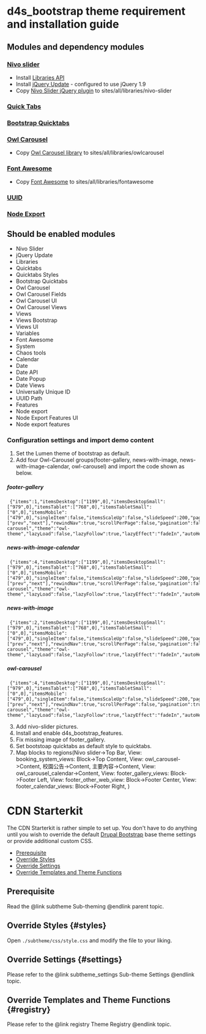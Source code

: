 # d4s_bootstrap theme requirement and installation guide

## Modules and dependency modules
### [Nivo slider](https://www.drupal.org/project/nivo_slider)
- Install [Libraries API](https://www.drupal.org/project/libraries)
- Install [jQuery Update](https://www.drupal.org/project/jquery_update) - configured to use jQuery 1.9
- Copy [Nivo Slider jQuery plugin](https://github.com/gilbitron/Nivo-Slider) to sites/all/libraries/nivo-slider
### [Quick Tabs](https://www.drupal.org/project/quicktabs)
### [Bootstrap Quicktabs](https://www.drupal.org/project/bootstrap_quicktabs)
### [Owl Carousel](https://www.drupal.org/search/site/Owl%20Carousel)
- Copy [Owl Carousel library](http://owlgraphic.com/owlcarousel/owl.carousel.zip) to sites/all/libraries/owlcarousel
### [Font Awesome](https://www.drupal.org/project/fontawesome)
- Copy [Font Awesome](https://github.com/FortAwesome/Font-Awesome) to sites/all/libraries/fontawesome
### [UUID](https://ftp.drupal.org/files/projects/uuid-7.x-1.0-beta2.tar.gz)
### [Node Export](https://ftp.drupal.org/files/projects/node_export-7.x-3.1.tar.gz)

## Should be enabled modules
- Nivo Slider
- jQuery Update
- Libraries
- Quicktabs
- Quicktabs Styles
- Bootstrap Quicktabs
- Owl Carousel
- Owl Carousel Fields
- Owl Carousel UI
- Owl Carousel Views
- Views
- Views Bootstrap
- Views UI
- Variables
- Font Awesome
- System
- Chaos tools
- Calendar
- Date
- Date API
- Date Popup
- Date Views
- Universally Unique ID
- UUID Path
- Features
- Node export
- Node Export Features UI
- Node export features
### Configuration settings and import demo content
1. Set the Lumen theme of bootstrap as default.
2. Add four Owl-Carousel groups(footer-gallery, news-with-image, news-with-image-calendar, owl-carousel) and import the code shown as below.
##### footer-gallery
```
 {"items":1,"itemsDesktop":["1199",0],"itemsDesktopSmall":["979",0],"itemsTablet":["768",0],"itemsTabletSmall":["0",0],"itemsMobile":["479",0],"singleItem":false,"itemsScaleUp":false,"slideSpeed":200,"paginationSpeed":800,"rewindSpeed":1000,"autoPlay":"5000","stopOnHover":false,"navigation":false,"navigationText":["prev","next"],"rewindNav":true,"scrollPerPage":false,"pagination":false,"paginationNumbers":false,"responsive":true,"responsiveRefreshRate":200,"baseClass":"owl-carousel","theme":"owl-theme","lazyLoad":false,"lazyFollow":true,"lazyEffect":"fadeIn","autoHeight":false,"jsonPath":false,"jsonSuccess":false,"dragBeforeAnimFinish":true,"mouseDrag":true,"touchDrag":true,"addClassActive":false,"transitionStyle":false}
```
##### news-with-image-calendar
```
 {"items":4,"itemsDesktop":["1199",0],"itemsDesktopSmall":["979",0],"itemsTablet":["768",0],"itemsTabletSmall":["0",0],"itemsMobile":["479",0],"singleItem":false,"itemsScaleUp":false,"slideSpeed":200,"paginationSpeed":800,"rewindSpeed":1000,"autoPlay":"5000","stopOnHover":false,"navigation":false,"navigationText":["prev","next"],"rewindNav":true,"scrollPerPage":false,"pagination":false,"paginationNumbers":false,"responsive":true,"responsiveRefreshRate":200,"baseClass":"owl-carousel","theme":"owl-theme","lazyLoad":false,"lazyFollow":true,"lazyEffect":"fadeIn","autoHeight":false,"jsonPath":false,"jsonSuccess":false,"dragBeforeAnimFinish":true,"mouseDrag":true,"touchDrag":true,"addClassActive":false,"transitionStyle":false}
```
##### news-with-image
```
 {"items":2,"itemsDesktop":["1199",0],"itemsDesktopSmall":["979",0],"itemsTablet":["768",0],"itemsTabletSmall":["0",0],"itemsMobile":["479",0],"singleItem":false,"itemsScaleUp":false,"slideSpeed":200,"paginationSpeed":800,"rewindSpeed":1000,"autoPlay":"5000","stopOnHover":false,"navigation":false,"navigationText":["prev","next"],"rewindNav":true,"scrollPerPage":false,"pagination":false,"paginationNumbers":false,"responsive":true,"responsiveRefreshRate":200,"baseClass":"owl-carousel","theme":"owl-theme","lazyLoad":false,"lazyFollow":true,"lazyEffect":"fadeIn","autoHeight":false,"jsonPath":false,"jsonSuccess":false,"dragBeforeAnimFinish":true,"mouseDrag":true,"touchDrag":true,"addClassActive":false,"transitionStyle":false}
```
##### owl-carousel
```
 {"items":4,"itemsDesktop":["1199",0],"itemsDesktopSmall":["979",0],"itemsTablet":["768",0],"itemsTabletSmall":["0",0],"itemsMobile":["479",0],"singleItem":false,"itemsScaleUp":false,"slideSpeed":200,"paginationSpeed":800,"rewindSpeed":1000,"autoPlay":"5000","stopOnHover":false,"navigation":true,"navigationText":["prev","next"],"rewindNav":true,"scrollPerPage":false,"pagination":true,"paginationNumbers":false,"responsive":true,"responsiveRefreshRate":200,"baseClass":"owl-carousel","theme":"owl-theme","lazyLoad":false,"lazyFollow":true,"lazyEffect":"fadeIn","autoHeight":false,"jsonPath":false,"jsonSuccess":false,"dragBeforeAnimFinish":true,"mouseDrag":true,"touchDrag":true,"addClassActive":false,"transitionStyle":false}
```
3. Add nivo-slider pictures.
4. Install and enable d4s_bootstrap_features.
5. Fix missing image of footer_gallery.
6. Set bootstoap quicktabs as default style to quicktabs.
7. Map blocks to regions(Nivo slider->Top Bar, View: booking_system_views: Block->Top Content, View: owl_carousel->Content, 校園公告->Content, 主要內容->Content, View: owl_carousel_calendar->Content, View: footer_gallery_views: Block->Footer Left, View: footer_other_web_view: Block->Footer Center, View: footer_calendar_views: Block->Footer Right, )

<!-- @file Instructions on how to sub-theme the Drupal Bootstrap base theme using the CDN Starterkit. -->
<!-- @defgroup subtheme_cdn -->
<!-- @ingroup subtheme -->
# CDN Starterkit

The CDN Starterkit is rather simple to set up. You don't have to do anything
until you wish to override the default [Drupal Bootstrap] base theme settings
or provide additional custom CSS.

- [Prerequisite](#prerequisite)
- [Override Styles](#styles)
- [Override Settings](#settings)
- [Override Templates and Theme Functions](#registry)

## Prerequisite
Read the @link subtheme Sub-theming @endlink parent topic.

## Override Styles {#styles}
Open `./subtheme/css/style.css` and modify the file to your liking.

## Override Settings {#settings}
Please refer to the @link subtheme_settings Sub-theme Settings @endlink topic.

## Override Templates and Theme Functions {#registry}
Please refer to the @link registry Theme Registry @endlink topic.

[Drupal Bootstrap]: https://www.drupal.org/project/bootstrap
[Bootstrap Framework]: http://getbootstrap.com
[jsDelivr CDN]: http://www.jsdelivr.com
